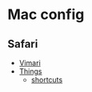 # Mac config 

## Safari 

- [Vimari](https://apps.apple.com/us/app/vimari/id1480933944?mt=12)
- [Things](https://culturedcode.com/things/)
  - [shortcuts](https://culturedcode.com/things/support/articles/2785159/)
